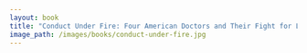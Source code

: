 ```yaml
---
layout: book
title: "Conduct Under Fire: Four American Doctors and Their Fight for Life as Prisoners of the Japanese, 1941-45"
image_path: /images/books/conduct-under-fire.jpg
---
```


